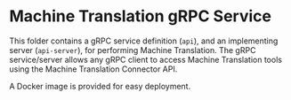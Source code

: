 # Machine Translation gRPC Service

This folder contains a gRPC service definition (`api`), and an implementing server (`api-server`), for performing Machine Translation.
The gRPC service/server allows any gRPC client to access Machine Translation tools using the Machine Translation Connector API.

A Docker image is provided for easy deployment.